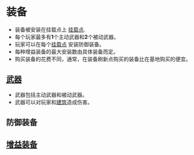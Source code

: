 # 装备
- 装备被安装在挂载点上 [挂载点](https://github.com/306b/Tac/blob/master/GameDesignDocument/Player/挂载点.md).
- 每个玩家最多有**1**个主动武器和**2**个被动武器。
- 玩家可以在每个[挂载点](https://github.com/306b/Tac/blob/master/GameDesignDocument/Player/挂载点.md) 安装防御装备。
- 每种增益装备的最大安装数由具体装备而定。
- 购买装备的花费不同，通常，在装备刷新点购买的装备比在基地购买的便宜。

## [武器](https://github.com/306b/Tac/blob/master/GameDesignDocument/Player/Gears/武器.md)
- 武器包括主动武器和被动武器。
- 武器可以对玩家和[建筑](https://github.com/306b/Tac/blob/master/GameDesignDocument/建筑.md)造成伤害。

## 防御装备

## [增益装备](https://github.com/306b/Tac/blob/master/GameDesignDocument/Player/Gears/增益装备.md)
